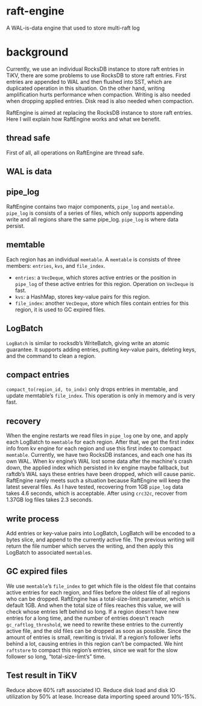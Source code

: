 # raft-engine
A WAL-is-data engine that used to store multi-raft log

# background
Currently, we use an individual RocksDB instance to store raft entries in TiKV, there are some problems to use RocksDB to store raft entries. First entries are appended to WAL and then flushed into SST, which are duplicated operation in this situation. On the other hand, writing amplification hurts performance when compaction. Writing is also needed when dropping applied entries. Disk read is also needed when compaction.

RaftEngine is aimed at replacing the RocksDB instance to store raft entries. Here I will explain how RaftEngine works and what we benefit.

## thread safe
First of all, all operations on RaftEngine are thread safe.

## WAL is data

## pipe_log
RaftEngine contains two major components, `pipe_log` and `memtable`.
`pipe_log` is consists of a series of files, which only supports appending write and all regions share the same pipe_log. `pipe_log` is where data persist.

## memtable
Each region has an individual `memtable`. A `memtable` is consists of three members: `entries`, `kvs`, and `file_index`.
- `entries`: a `VecDeque`,  which stores active entries or the position in `pipe_log` of these active entries for this region. Operation on `VecDeque` is fast.
- `kvs`: a HashMap, stores key-value pairs for this region.
- `file_index`: another `VecDeque`, store which files contain entries for this region, it is used to GC expired files.

## LogBatch
`LogBatch` is similar to rocksdb’s WriteBatch, giving write an atomic guarantee. It supports adding entries, putting key-value pairs, deleting keys, and the command to clean a region.

## compact entries
`compact_to(region_id, to_indx)` only drops entries in memtable, and update memtable’s `file_index`. This operation is only in memory and is very fast. 

## recovery
When the engine restarts we read files in `pipe_log` one by one, and apply each LogBatch to `memtable` for each region. After that, we get the first index info from kv engine for each region and use this first index to compact `memtable`. 
Currently, we have two RocksDB instances, and each one has its own WAL. When kv engine’s WAL lost some data after the machine's crash down, the applied index which persisted in kv engine maybe fallback, but raftdb’s WAL says these entries have been dropped, which will cause panic.
RaftEngine rarely meets such a situation because RaftEngine will keep the latest several files. 
As I have tested, recovering from 1GB `pipe_log` data takes 4.6 seconds, which is acceptable.
After using `crc32c`, recover from 1.37GB log files takes 2.3 seconds.

## write process
Add entries or key-value pairs into LogBatch, LogBatch will be encoded to a bytes slice, and append to the currently active file. The previous writing will return the file number which serves the writing, and then apply this LogBatch to associated `memtable`s.

## GC expired files
We use `memtable`’s `file_index` to get which file is the oldest file that contains active entries for each region, and files before the oldest file of all regions who can be dropped.
RaftEngine has a total-size-limit parameter, which is default 1GB. And when the total size of files reaches this value, we will check whose entries left behind so long.
If a region doesn’t have new entries for a long time, and the number of entries doesn't reach `gc_raftlog_threshold`, we need to rewrite these entries to the currently active file, and the old files can be dropped as soon as possible. Since the amount of entries is small,  rewriting is trivial.
If a region’s follower lefts behind a lot, causing entries in this region can’t be compacted. We hint `raftstore` to compact this region’s entries, since we wait for the slow follower so long, “total-size-limt’s” time.

## Test result in TiKV
Reduce above 60% raft associated IO.
Reduce disk load and disk IO utilization by 50% at lease.
Increase data importing speed around 10%-15%.
